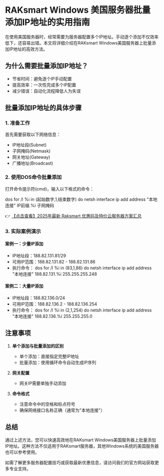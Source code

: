 # RAKsmart Windows 美国服务器批量添加IP地址的实用指南

在使用美国服务器时，经常需要为服务器配置多个IP地址。手动逐个添加不仅效率低下，还容易出错。本文将详细介绍在RAKsmart Windows美国服务器上批量添加IP地址的高效方法。

## 为什么需要批量添加IP地址？

- 节省时间：避免逐个IP手动配置
- 提高效率：一次性完成多个IP配置
- 减少错误：自动化流程降低人为失误

## 批量添加IP地址的具体步骤

### 1. 准备工作
首先需要获取以下网络信息：
- IP地址段(Subnet)
- 子网掩码(Netmask)
- 网关地址(Gateway)
- 广播地址(Broadcast)

### 2. 使用DOS命令批量添加

打开命令提示符(cmd)，输入以下格式的命令：

dos
for /l %i in (起始数字,1,结束数字) do netsh interface ip add address "本地连接" IP前缀.%i 子网掩码

👉 [【点击查看】2025年最新 Raksmart 优惠码及特价云服务器方案汇总](https://bit.ly/raksmart)

### 3. 实际案例演示

#### 案例一：少量IP添加
- IP地址段：188.82.131.81/29
- 可用IP范围：188.82.131.82 - 188.82.131.86
- 执行命令：
dos
for /l %i in (83,1,86) do netsh interface ip add address "本地连接" 188.82.131.%i 255.255.255.248

#### 案例二：大量IP添加
- IP地址段：188.82.136.0/24
- 可用IP范围：188.82.136.2 - 188.82.136.254
- 执行命令：
dos
for /l %i in (2,1,254) do netsh interface ip add address "本地连接" 188.82.136.%i 255.255.255.0

## 注意事项

1. **单个添加与批量添加的区别**
   - 单个添加：直接指定完整IP地址
   - 批量添加：使用循环命令自动生成IP序列

2. **网关配置**
   - 网关IP需要单独手动添加

3. **命令格式**
   - 注意命令中的空格和标点符号
   - 确保网络接口名称正确（通常为"本地连接"）

## 总结

通过上述方法，您可以快速高效地在RAKsmart Windows美国服务器上批量添加IP地址。这种方法不仅适用于RAKsmart服务器，其他Windows系统的美国服务器也可以参考使用。

如需了解更多服务器配置技巧或获取最新优惠信息，请访问我们的官方网站获取更多专业支持。